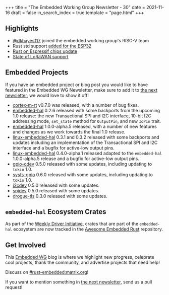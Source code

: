 +++
title = "The Embedded Working Group Newsletter - 30"
date = 2021-11-16
draft = false
in_search_index = true
template = "page.html"
+++

<!-- TODO before release set `draft` to `false` and `in_search_index` to `true` -->

## Highlights

- [@dkhayes117] joined the embedded working group's RISC-V team
- Rust std support [added for the ESP32](https://github.com/rust-lang/rust/pull/87666)
- [Rust on Espressif chips update](https://mabez.dev/blog/posts/esp-rust-18-10-2021/)
- [State of LoRaWAN support](https://blog.drogue.io/lorawan-update/)

<!-- more -->

## Embedded Projects

If you have an embedded project or blog post you would like to have featured in the Embedded WG Newsletter, make sure to add it to [the next newsletter], we would love to show it off!

- [cortex-m-rt] v0.7.0 was released, with a number of bug fixes.
- [embedded-hal] 0.2.6 released with some backports from the upcoming 1.0
    release: the new Transactional SPI and I2C interface, 10-bit I2C addressing
    mode, `set_state` method for `OutputPin`, and new `IoPin` trait.
- [embedded-hal] 1.0.0-alpha.5 released, with a number of new features and
    changes as we work towards the final 1.0 release.
- [linux-embedded-hal] 0.3.1 and 0.3.2 released with some backports and updates including
    an implementation of the Transactional SPI and I2C interface and a bugfix
    for active-low output pins.
- [linux-embedded-hal] 0.4.0-alpha.1 released adapted to the `embedded-hal` 1.0.0-alpha.5
    release and a bugfix for active-low output pins.
- [gpio-cdev] 0.5.0 released with some updates, including updating to `tokio` 1.0.
- [sysfs-gpio] 0.6.0 released with some updates, including updating to `tokio` 1.0.
- [i2cdev] 0.5.0 released with some updates.
- [spidev] 0.5.0 released with some updates.
- [drogue-tls] 0.3.0 released with some updates.


[@dkhayes117]: https://github.com/dkhayes117
[cortex-m-rt]: https://crates.io/crates/cortex-m-rt
[embedded-hal]: https://crates.io/crates/embedded-hal
[linux-embedded-hal]: https://crates.io/crates/linux-embedded-hal
[gpio-cdev]: https://crates.io/crates/gpio-cdev
[sysfs-gpio]: https://crates.io/crates/sysfs-gpio
[i2cdev]: https://crates.io/crates/i2cdev
[spidev]: https://crates.io/crates/spidev
[drogue-tls]: https://crates.io/crates/drogue-tls

## `embedded-hal` Ecosystem Crates

As part of the [Weekly Driver Initiative], crates that are part of the `embedded-hal` ecosystem are now tracked in the [Awesome Embedded Rust] repository.

[Awesome Embedded Rust]: https://github.com/rust-embedded/awesome-embedded-rust
[Weekly Driver Initiative]: https://github.com/rust-embedded/wg/issues/39

## Get Involved

This [Embedded WG] blog is where we highlight new progress, celebrate cool projects, thank the community, and advertise projects that need help!

[Embedded WG]: https://github.com/rust-embedded/wg

Discuss on [#rust-embedded:matrix.org]!

[#rust-embedded:matrix.org]: https://matrix.to/#/#rust-embedded:matrix.org

If you want to mention something in [the next newsletter], send us a pull request!

[the next newsletter]: https://github.com/rust-embedded/blog/edit/master/content/newsletter-next.md